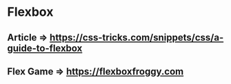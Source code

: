# Flexbox

## Article => https://css-tricks.com/snippets/css/a-guide-to-flexbox

## Flex Game => https://flexboxfroggy.com